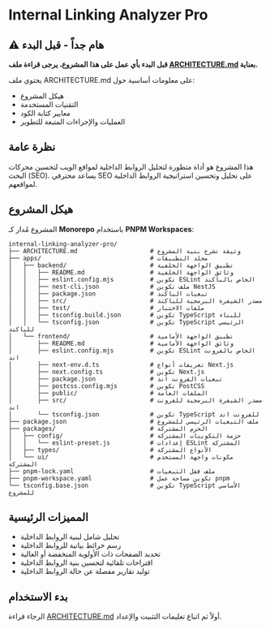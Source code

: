 # Internal Linking Analyzer Pro

## :warning: هام جداً - قبل البدء

**قبل البدء بأي عمل على هذا المشروع، يرجى قراءة ملف [ARCHITECTURE.md](./ARCHITECTURE.md) بعناية.**

يحتوي ملف ARCHITECTURE.md على معلومات أساسية حول:
- هيكل المشروع
- التقنيات المستخدمة
- معايير كتابة الكود
- العمليات والإجراءات المتبعة للتطوير

## نظرة عامة

هذا المشروع هو أداة متطورة لتحليل الروابط الداخلية لمواقع الويب لتحسين محركات البحث (SEO). يساعد محترفي SEO على تحليل وتحسين استراتيجية الروابط الداخلية لمواقعهم.

## هيكل المشروع

المشروع مُدار كـ **Monorepo** باستخدام **PNPM Workspaces**:

```
internal-linking-analyzer-pro/
├── ARCHITECTURE.md                    # وثيقة تشرح بنية المشروع
├── apps/                              # مجلد التطبيقات
│   ├── backend/                       # تطبيق الواجهة الخلفية
│   │   ├── README.md                  # وثائق الواجهة الخلفية
│   │   ├── eslint.config.mjs          # تكوين ESLint الخاص بالباكند
│   │   ├── nest-cli.json              # ملف تكوين NestJS
│   │   ├── package.json               # تبعيات الباكند
│   │   ├── src/                       # مصدر الشيفرة البرمجية للباكند
│   │   ├── test/                      # ملفات الاختبار
│   │   ├── tsconfig.build.json        # تكوين TypeScript للبناء
│   │   └── tsconfig.json              # تكوين TypeScript الرئيسي للباكند
│   └── frontend/                      # تطبيق الواجهة الأمامية
│       ├── README.md                  # وثائق الواجهة الأمامية
│       ├── eslint.config.mjs          # تكوين ESLint الخاص بالفرونت اند
│       ├── next-env.d.ts              # تعريفات أنواع Next.js
│       ├── next.config.ts             # تكوين Next.js
│       ├── package.json               # تبعيات الفرونت اند
│       ├── postcss.config.mjs         # تكوين PostCSS
│       ├── public/                    # الملفات العامة
│       ├── src/                       # مصدر الشيفرة البرمجية للفرونت اند
│       └── tsconfig.json              # تكوين TypeScript للفرونت اند
├── package.json                       # ملف التبعيات الرئيسي للمشروع
├── packages/                          # الحزم المشتركة
│   ├── config/                        # حزمة التكوينات المشتركة
│   │   └── eslint-preset.js           # إعدادات ESLint المشتركة
│   ├── types/                         # الأنواع المشتركة
│   └── ui/                            # مكونات واجهة المستخدم المشتركة
├── pnpm-lock.yaml                     # ملف قفل التبعيات
├── pnpm-workspace.yaml                # تكوين مساحة عمل pnpm
└── tsconfig.base.json                 # تكوين TypeScript الأساسي للمشروع
```

## المميزات الرئيسية

- تحليل شامل لبنية الروابط الداخلية
- رسم خرائط بيانية للروابط الداخلية
- تحديد الصفحات ذات الأولوية المنخفضة أو العالية
- اقتراحات تلقائية لتحسين بنية الروابط الداخلية
- توليد تقارير مفصلة عن حالة الروابط الداخلية

## بدء الاستخدام

الرجاء قراءة [ARCHITECTURE.md](./ARCHITECTURE.md) أولاً ثم اتباع تعليمات التثبيت والإعداد.
